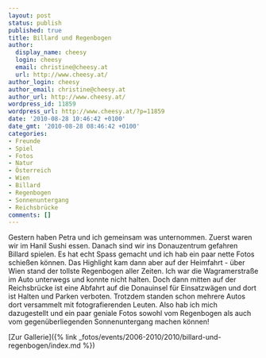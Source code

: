 ```yaml
---
layout: post
status: publish
published: true
title: Billard und Regenbogen
author:
  display_name: cheesy
  login: cheesy
  email: christine@cheesy.at
  url: http://www.cheesy.at/
author_login: cheesy
author_email: christine@cheesy.at
author_url: http://www.cheesy.at/
wordpress_id: 11859
wordpress_url: http://www.cheesy.at/?p=11859
date: '2010-08-28 10:46:42 +0100'
date_gmt: '2010-08-28 08:46:42 +0100'
categories:
- Freunde
- Spiel
- Fotos
- Natur
- Österreich
- Wien
- Billard
- Regenbogen
- Sonnenuntergang
- Reichsbrücke
comments: []
---
```

<!--:de-->Gestern haben Petra und ich gemeinsam was unternommen. Zuerst waren wir im Hanil Sushi essen. Danach sind wir ins Donauzentrum gefahren Billard spielen. Es hat echt Spass gemacht und ich hab ein paar nette Fotos schießen können. Das Highlight kam dann aber auf der Heimfahrt - über Wien stand der tollste Regenbogen aller Zeiten. Ich war die Wagramerstraße im Auto unterwegs und konnte nicht halten. Doch dann mitten auf der Reichsbrücke ist eine Abfahrt auf die Donauinsel für Einsatzwägen und dort ist Halten und Parken verboten. Trotzdem standen schon mehrere Autos dort versammelt mit fotografierenden Leuten. Also hab ich mich dazugestellt und ein paar geniale Fotos sowohl vom Regenbogen als auch vom gegenüberliegenden Sonnenuntergang machen können!
[Zur Gallerie]({% link _fotos/events/2006-2010/2010/billard-und-regenbogen/index.md %})
